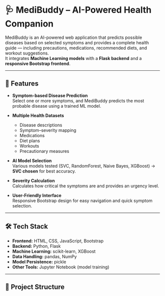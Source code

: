 # 🩺 MediBuddy – AI-Powered Health Companion

MediBuddy is an AI-powered web application that predicts possible diseases based on selected symptoms and provides a complete health guide — including precautions, medications, recommended diets, and workout suggestions.  
It integrates **Machine Learning models** with a **Flask backend** and a **responsive Bootstrap frontend**.

---

## 📌 Features

- **Symptom-based Disease Prediction**  
  Select one or more symptoms, and MediBuddy predicts the most probable disease using a trained ML model.

- **Multiple Health Datasets**  
  - Disease descriptions  
  - Symptom–severity mapping  
  - Medications  
  - Diet plans  
  - Workouts  
  - Precautionary measures

- **AI Model Selection**  
  Various models tested (SVC, RandomForest, Naive Bayes, XGBoost) → **SVC chosen** for best accuracy.

- **Severity Calculation**  
  Calculates how critical the symptoms are and provides an urgency level.

- **User-Friendly Interface**  
  Responsive Bootstrap design for easy navigation and quick symptom selection.

---

## 🛠 Tech Stack

- **Frontend:** HTML, CSS, JavaScript, Bootstrap
- **Backend:** Python, Flask
- **Machine Learning:** scikit-learn, XGBoost
- **Data Handling:** pandas, NumPy
- **Model Persistence:** pickle
- **Other Tools:** Jupyter Notebook (model training)

---

## 📂 Project Structure

